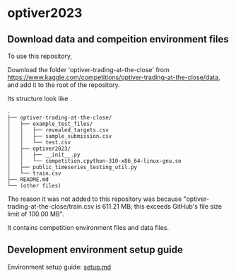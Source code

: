 # optiver2023

## Download data and compeition environment files

To use this repository,

Download the folder 'optiver-trading-at-the-close' from https://www.kaggle.com/competitions/optiver-trading-at-the-close/data, and add it to the root of the repository.

Its structure look like
```
.
├── optiver-trading-at-the-close/
│   ├── example_test_files/
│   │   ├── revealed_targets.csv
│   │   ├── sample_submission.csv
│   │   └── test.csv
│   ├── optiver2023/
│   │   ├── __init__.py
│   │   └── competition.cpython-310-x86_64-linux-gnu.so
│   ├── public_timeseries_testing_util.py
│   └── train.csv
├── README.md
└── (other files)
```

The reason it was not added to this repository was because "optiver-trading-at-the-close/train.csv is 611.21 MB; this exceeds GitHub's file size limit of 100.00 MB".

It contains competition environment files and data files.

## Development environment setup guide

Environment setup guide: 
[setup.md](setup.md)